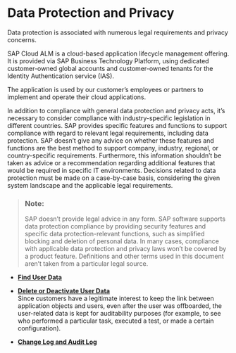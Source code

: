 <!-- loio2fdc2f00fac54fd9893f4d4f083e1a5e -->

# Data Protection and Privacy

Data protection is associated with numerous legal requirements and privacy concerns.

SAP Cloud ALM is a cloud-based application lifecycle management offering. It is provided via SAP Business Technology Platform, using dedicated customer-owned global accounts and customer-owned tenants for the Identity Authentication service \(IAS\).

The application is used by our customer’s employees or partners to implement and operate their cloud applications.

In addition to compliance with general data protection and privacy acts, it’s necessary to consider compliance with industry-specific legislation in different countries. SAP provides specific features and functions to support compliance with regard to relevant legal requirements, including data protection. SAP doesn’t give any advice on whether these features and functions are the best method to support company, industry, regional, or country-specific requirements. Furthermore, this information shouldn’t be taken as advice or a recommendation regarding additional features that would be required in specific IT environments. Decisions related to data protection must be made on a case-by-case basis, considering the given system landscape and the applicable legal requirements.

> ### Note:  
> SAP doesn’t provide legal advice in any form. SAP software supports data protection compliance by providing security features and specific data protection-relevant functions, such as simplified blocking and deletion of personal data. In many cases, compliance with applicable data protection and privacy laws won’t be covered by a product feature. Definitions and other terms used in this document aren’t taken from a particular legal source.

-   **[Find User Data](find-user-data-c3af54c.md)**  

-   **[Delete or Deactivate User Data](delete-or-deactivate-user-data-65c98de.md "Since customers have a legitimate interest to keep the link between application objects
		and users, even after the user was offboarded, the user-related data is kept for
		auditability purposes (for example, to see who performed a particular task, executed a test,
		or made a certain configuration). ")**  
Since customers have a legitimate interest to keep the link between application objects and users, even after the user was offboarded, the user-related data is kept for auditability purposes \(for example, to see who performed a particular task, executed a test, or made a certain configuration\).
-   **[Change Log and Audit Log](change-log-and-audit-log-dd4f07d.md)**  


